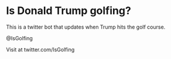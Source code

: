 # Is Donald Trump golfing?

This is a twitter bot that updates when Trump hits the golf course.

@IsGolfing


Visit at twitter.com/IsGolfing
